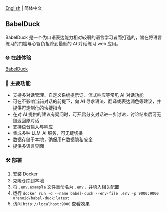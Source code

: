 [English](./README-en.md) | 简体中文

## BabelDuck

BabelDuck 是一个为口语表达能力相对较弱的语言学习者而打造的，旨在将语言练习的门槛与心智负担降到最低的 AI 对话练习 web 应用。

### 🌐 在线体验

[BabelDuck](https://duck.orenoid.com/)


### 🚀 主要功能

- 支持多对话管理、自定义系统提示词、流式响应等常见 AI 对话功能
- 可在不影响当前对话的前提下，向 AI 寻求语法、翻译或表达润色等建议，并提供可定制化的快捷指令
- 在对 AI 提供的建议有疑问时，可开启分支对话进一步讨论，讨论结束后可无缝返回原对话
- 支持语音输入与响应
- 集成多种 LLM AI 服务，可无缝切换
- 数据存储于本地，确保用户数据隐私安全
- 提供多语言界面

### 🛠️ 部署

1. 安装 Docker
2. 克隆仓库到本地
3. 将 `.env.example` 文件重命名为 `.env`，并填入相关配置
4. 运行 `docker run -d --name babel-duck --env-file .env -p 9000:9000 orenoid/babel-duck:latest`
5. 访问 `http://localhost:9000` 查看效果
